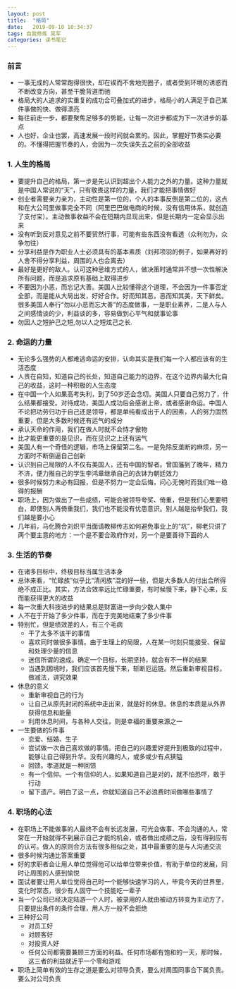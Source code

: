 ```yaml
---
layout: post
title:  "格局"
date:   2019-09-10 10:34:37
tags: 自我修炼 吴军
categories: 读书笔记
---
```


### 前言

- 一事无成的人常常跑得很快，却在锲而不舍地兜圈子，或者受到环境的诱惑而不断改变方向，甚至干脆背道而驰
- 格局大的人追求的实重复的成功合可叠加式的进步，格局小的人满足于自己某件事做的快、做得漂亮
- 每往前走一步，都要聚焦足够多的势能，让每一次进步都成为下一次进步的基点
- 人也好，企业也罢，高速发展一段时间就会累的。因此，掌握好节奏实必要的。不懂得把握节奏的人，会因为一次失误失去之前的全部收益


### 1. 人生的格局

- 要提升自己的格局，第一步是先认识到超出个人能力之外的力量。这种力量就是中国人常说的“天”，只有敬畏这样的力量，我们才能把事情做好
- 创业者需要亲力亲为，主动性是第一位的，个人的本事反倒是第二位的，这点和在大公司里做事完全不同（阿里巴巴做电商的时候，没有信用体系，就创造了支付宝）。主动做事收益不会在短期内显现出来，但是长期内一定会显示出来
- 没有听到反对意见之前不要贸然行事，可能有些东西没有看透（众利勿为，众争勿往）
- 分享利益是作为职业人士必须具有的基本素质（刘邦项羽的例子，如果再好的人舍不得分享利益，周围的人也会离去）
- 最好是更好的敌人。认可这种思维方式的人，做决策时通常并不想一次性解决所有问题，而是追求原有基础上取得进步
- 不要因为小恶，而忘记大善。美国人比较懂得这个道理，不会因为一件事否定全部，而是能从大局出发，好好合作。好而知其恶，恶而知其美，天下鲜矣。很多美国人奉行“勿以小恶而忘大善”的态度做事，一是职业素养，二是人与人之间感情谈的少，利益谈的多，容易做到心平气和就事论事
- 勿因人之短护己之短,勿以人之短炫己之长.

### 2. 命运的力量

- 无论多么强势的人都难逃命运的安排，认命其实是我们每一个人都应该有的生活态度
- 人贵在自知，知道自己的长处，知道自己能力的边界，在这个边界内最大化自己的收益，这时一种积极的人生态度
- 在中国一个人如果高考失利，到了50岁还会念叨。美国人只要自己努力了，什么结果都接受。对待成功，美国人成功后会感谢上帝，或者感谢命运。中国人不论把功劳归功于自己还是领导，都是单纯看成出于人的因素，人的努力固然重要，但是大多数时候还有运气的成分
- 承认天命的作用，我们在做人时就不会恃才傲物
- 比才能更重要的是见识，而在见识之上还有运气
- 美国人有一个奇怪的逻辑，市场上保留第二名。一是免除反垄断的麻烦，另一方面时不断倒逼自己创新
- 认识到自己局限的人不仅有美国人，还有中国的智者。曾国藩到了晚年，精力不济，便力推自己的学生李鸿章继承自己的衣钵为朝廷效力
- 很多时候努力未必有回报，但是不努力一定会后悔，问心无愧时而我们唯一稳得的报酬
- 职场上，因为做出了一些成绩，可能会被领导夸奖、倚重，但是我们心里要明白，即使别人再倚重我们，我们也不能没有忧患意识。别人越是抬举我们，我们越是要小心
- 几年前，马化腾合刘炽平当面请教柳传志如何避免事业上的“坑”，柳老只讲了两个要主意的地方：一个是不要合政府作对，另一个是要善待下面的人

### 3. 生活的节奏

- 在诸多目标中，终极目标当属生活本身
- 总体来看，“忙碌族”似乎比“清闲族”混的好一些，但是大多数人的付出合所得绝不成正比。其实，方法合效率远比忙碌重要，有时候慢下来，静下心来，反而能获得更大的收益
- 每一次重大科技进步的结果总是财富进一步向少数人集中
- 人不在于开始了多少件事，而在于完美地结束了多少件事
- 特别忙，但是绩效差的人，有三个毛病
    + 干了太多不该干的事情
    + 喜欢同时做很多事情。由于生理上的局限，人在某一时刻只能接受、保留和处理少量的信息
    + 迷信所谓的速成。确定一个目标，长期坚持，就会有不一样的结果
    + 当遇到困境时，我们应该首先慢下来，斩断厄运链。然后重新审视目标，做减法，讲究效果
- 休息的意义
    + 重新审视自己的行为
    + 让自己从原先封闭的系统中走出来，就是好的休息。休息的本质是从外界获得信息和能量
    + 利用休息时间，与各种人交往，则是幸福的重要来源之一
- 一生要做的5件事
    + 恋爱、结婚、生子
    + 尝试做一次自己喜欢做的事情。把自己的兴趣爱好提升到极致的过程中，能够让自己得到升华。没有兴趣的人，或多或少有点狭隘
    + 回馈。孝道就是一种回馈
    + 有一个信仰。一个有信仰的人，如果知道自己是对的，就不怕恐吓，敢于行动
    + 留下遗产。明白了这一点，你就知道自己不必浪费时间做哪些事情了

### 4. 职场的心法

- 在职场上不能做事的人最终不会有长远发展，可光会做事、不会沟通的人，常常在一开始就得不到展示自己才能的机会，或者做出成绩之后，没有得到应有的认可。做人的原则合方法有很多相似之处，其中最重要的是与人沟通交流
- 很多时候沟通比答案重要
- 好的求职者会让用人单位觉得他可以给单位带来价值，有助于单位的发展，同时让周围的人感到愉悦
- 面试者要让用人单位觉得自己时一个能够快速学习的人，毕竟今天的世界里，变化时常态，很少有人固守一个技能吃一辈子
- 当一个公司已经决定陆游一个人时，被录用的人就由被动方转变为主动方了，只要提出条件的条件合理，用人方一般不会拒绝
- 三种好公司
    + 对员工好
    + 对顾客好
    + 对投资人好
    + 任何公司都需要兼顾三方面的利益。任何市场都有饱和的一天，那时候，这三者的利益就近乎一个零和游戏
- 职场上简单有效的生存之道是要么对领导负责，要么对周围同事合下属负责。要么对公司负责
